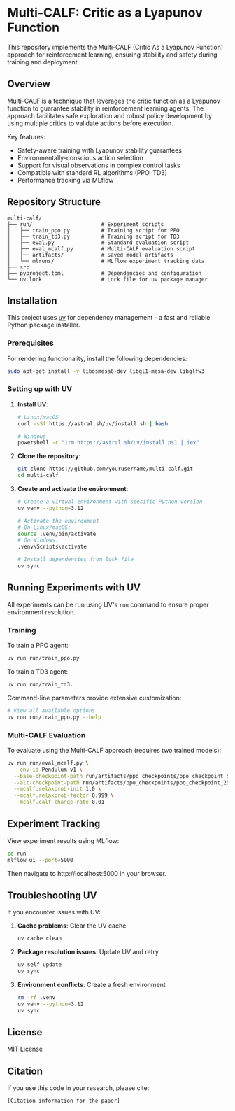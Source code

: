 # Multi-CALF: Critic as a Lyapunov Function

This repository implements the Multi-CALF (Critic As a Lyapunov Function) approach for reinforcement learning, ensuring stability and safety during training and deployment.

## Overview

Multi-CALF is a technique that leverages the critic function as a Lyapunov function to guarantee stability in reinforcement learning agents. The approach facilitates safe exploration and robust policy development by using multiple critics to validate actions before execution.

Key features:
- Safety-aware training with Lyapunov stability guarantees
- Environmentally-conscious action selection
- Support for visual observations in complex control tasks
- Compatible with standard RL algorithms (PPO, TD3)
- Performance tracking via MLflow

## Repository Structure

```
multi-calf/
├── run/                      # Experiment scripts
│   ├── train_ppo.py          # Training script for PPO
│   ├── train_td3.py          # Training script for TD3
│   ├── eval.py               # Standard evaluation script
│   ├── eval_mcalf.py         # Multi-CALF evaluation script
│   ├── artifacts/            # Saved model artifacts
│   └── mlruns/               # MLflow experiment tracking data
├── src
├── pyproject.toml            # Dependencies and configuration
└── uv.lock                   # Lock file for uv package manager
```

## Installation

This project uses [uv](https://github.com/astral-sh/uv) for dependency management - a fast and reliable Python package installer.

### Prerequisites

For rendering functionality, install the following dependencies:

```bash
sudo apt-get install -y libosmesa6-dev libgl1-mesa-dev libglfw3
```

### Setting up with UV

1. **Install UV**:

   ```bash
   # Linux/macOS
   curl -sSf https://astral.sh/uv/install.sh | bash

   # Windows
   powershell -c "irm https://astral.sh/uv/install.ps1 | iex"
   ```

2. **Clone the repository**:

   ```bash
   git clone https://github.com/yourusername/multi-calf.git
   cd multi-calf
   ```

3. **Create and activate the environment**:

   ```bash
   # Create a virtual environment with specific Python version
   uv venv --python=3.12
   
   # Activate the environment
   # On Linux/macOS:
   source .venv/bin/activate
   # On Windows:
   .venv\Scripts\activate
   
   # Install dependencies from lock file
   uv sync
   ```

## Running Experiments with UV

All experiments can be run using UV's `run` command to ensure proper environment resolution.

### Training

To train a PPO agent:

```bash
uv run run/train_ppo.py 
```

To train a TD3 agent:

```bash
uv run run/train_td3.
```

Command-line parameters provide extensive customization:

```bash
# View all available options
uv run run/train_ppo.py --help
```

### Multi-CALF Evaluation

To evaluate using the Multi-CALF approach (requires two trained models):

```bash
uv run run/eval_mcalf.py \
  --env-id Pendulum-v1 \
  --base-checkpoint-path run/artifacts/ppo_checkpoints/ppo_checkpoint_500000_steps.zip \
  --alt-checkpoint-path run/artifacts/ppo_checkpoints/ppo_checkpoint_250000_steps.zip \
  --mcalf.relaxprob-init 1.0 \
  --mcalf.relaxprob-factor 0.999 \
  --mcalf.calf-change-rate 0.01
```

## Experiment Tracking

View experiment results using MLflow:

```bash
cd run
mlflow ui --port=5000
```

Then navigate to http://localhost:5000 in your browser.

## Troubleshooting UV

If you encounter issues with UV:

1. **Cache problems**: Clear the UV cache
   ```bash
   uv cache clean
   ```

2. **Package resolution issues**: Update UV and retry
   ```bash
   uv self update
   uv sync
   ```

3. **Environment conflicts**: Create a fresh environment
   ```bash
   rm -rf .venv
   uv venv --python=3.12
   uv sync
   ```

## License

MIT License

## Citation

If you use this code in your research, please cite:

```
[Citation information for the paper]